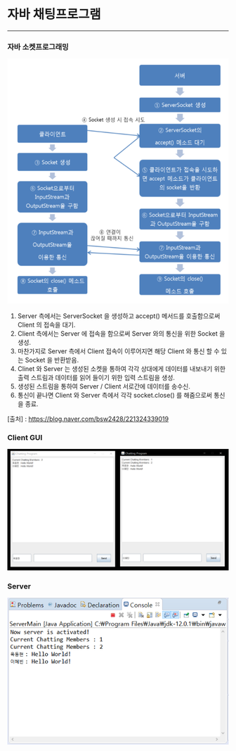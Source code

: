 # 자바 채팅프로그램

-------------------

### 자바 소켓프로그래밍

![Socket](https://github.com/DustinYook/Java_ChattingProgram/blob/master/image/Socket.PNG)

1. Server 측에서는 ServerSocket 을 생성하고 accept() 메서드를 호출함으로써 Client 의 접속을 대기.
2. Client 측에서는 Server 에 접속을 함으로써 Server 와의 통신을 위한 Socket 을 생성.
3. 마찬가지로 Server 측에서 Client 접속이 이루어지면 해당 Client 와 통신 할 수 있는 Socket 을 반환받음.
4. Clinet 와 Server 는 생성된 소켓을 통하여 각각 상대에게 데이터를 내보내기 위한 출력 스트림과 데이터를 읽어 들이기 위한 입력 스트림을 생성.
5. 생성된 스트림을 통하여 Server / Client 서로간에 데이터를 송수신.
6. 통신이 끝나면 Client 와 Server 측에서 각각 socket.close() 를 해줌으로써 통신을 종료.

[출처] : <https://blog.naver.com/bsw2428/221324339019>

### Client GUI
![Client](https://github.com/DustinYook/Java_ChattingProgram/blob/master/image/ClientGUI.PNG)

### Server
![Server](https://github.com/DustinYook/Java_ChattingProgram/blob/master/image/Server.PNG)

